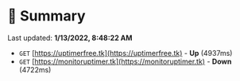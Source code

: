 # 📖 Summary
Last updated: **1/13/2022, 8:48:22 AM**

- `GET` [https://uptimerfree.tk](https://uptimerfree.tk) - **Up** (4937ms)
- `GET` [https://monitoruptimer.tk](https://monitoruptimer.tk) - **Down** (4722ms)
